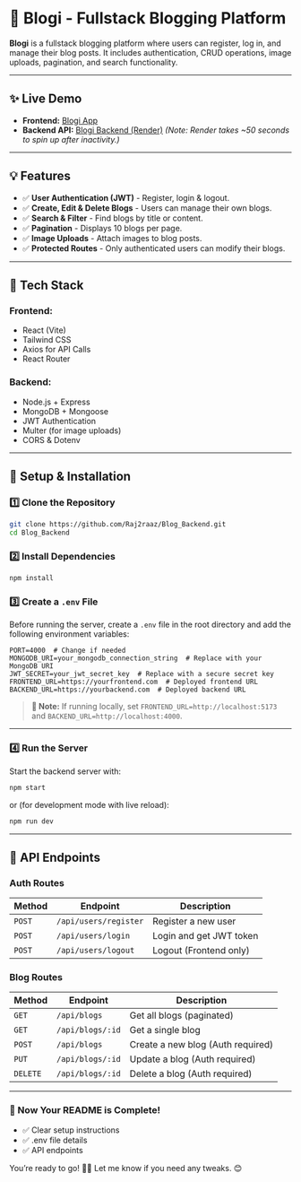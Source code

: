 # 📝 Blogi - Fullstack Blogging Platform  

**Blogi** is a fullstack blogging platform where users can register, log in, and manage their blog posts. It includes authentication, CRUD operations, image uploads, pagination, and search functionality.

---

## ✨ Live Demo  

- **Frontend:** [Blogi App](https://blogi-subham.netlify.app/)  
- **Backend API:** [Blogi Backend (Render)](https://blog-backend-4dgq.onrender.com) *(Note: Render takes ~50 seconds to spin up after inactivity.)*  

---

## 💡 Features  

- ✅ **User Authentication (JWT)** - Register, login & logout.  
- ✅ **Create, Edit & Delete Blogs** - Users can manage their own blogs.  
- ✅ **Search & Filter** - Find blogs by title or content.  
- ✅ **Pagination** - Displays 10 blogs per page.  
- ✅ **Image Uploads** - Attach images to blog posts.  
- ✅ **Protected Routes** - Only authenticated users can modify their blogs.  

---

## 📂 Tech Stack  

### **Frontend:**  
- React (Vite)  
- Tailwind CSS  
- Axios for API Calls  
- React Router  

### **Backend:**  
- Node.js + Express  
- MongoDB + Mongoose  
- JWT Authentication  
- Multer (for image uploads)  
- CORS & Dotenv  

---

## 💪 Setup & Installation  

### 1️⃣ Clone the Repository  
```sh  
git clone https://github.com/Raj2raaz/Blog_Backend.git  
cd Blog_Backend  
```

### 2️⃣ Install Dependencies  
```sh  
npm install  
```

### 3️⃣ Create a `.env` File  
Before running the server, create a `.env` file in the root directory and add the following environment variables:

```
PORT=4000  # Change if needed  
MONGODB_URI=your_mongodb_connection_string  # Replace with your MongoDB URI  
JWT_SECRET=your_jwt_secret_key  # Replace with a secure secret key  
FRONTEND_URL=https://yourfrontend.com  # Deployed frontend URL  
BACKEND_URL=https://yourbackend.com  # Deployed backend URL  
```

> **🔹 Note:** If running locally, set `FRONTEND_URL=http://localhost:5173` and `BACKEND_URL=http://localhost:4000`.  

---

### 4️⃣ Run the Server  
Start the backend server with:  
```sh  
npm start  
```

or (for development mode with live reload):  
```sh  
npm run dev  
```

---

## 🏢 API Endpoints  

### **Auth Routes**  
| Method | Endpoint | Description |
|--------|---------|-------------|
| `POST` | `/api/users/register` | Register a new user |
| `POST` | `/api/users/login` | Login and get JWT token |
| `POST` | `/api/users/logout` | Logout (Frontend only) |

### **Blog Routes**  
| Method | Endpoint | Description |
|--------|---------|-------------|
| `GET` | `/api/blogs` | Get all blogs (paginated) |
| `GET` | `/api/blogs/:id` | Get a single blog |
| `POST` | `/api/blogs` | Create a new blog (Auth required) |
| `PUT` | `/api/blogs/:id` | Update a blog (Auth required) |
| `DELETE` | `/api/blogs/:id` | Delete a blog (Auth required) |

---


### 🚀 Now Your README is Complete!  
- ✅ Clear setup instructions  
- ✅ .env file details  
- ✅ API endpoints  
 

You’re ready to go! 🚀🔥 Let me know if you need any tweaks. 😊
